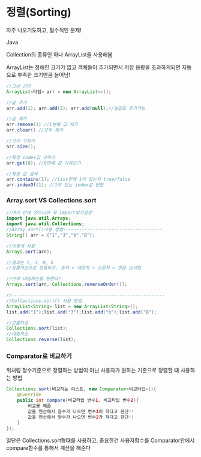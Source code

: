 # 정렬\(Sorting\)

자주 나오기도하고, 필수적인 문제!



Java

Collection의 종류인 하나 ArrayList을 사용해봄

ArrayList는 정해진 크기가 없고 객체들이 추가되면서 저장 용량을 초과하게되면 자동으로 부족한 크기만큼 늘어남!

```java
//그냥 선언
ArrayList<타입> arr = new ArrayList<>();

//값 추가
arr.add(1); arr.add(2); arr.add(null);//널값도 추가가능

//값 제거
arr.remove(1) //1번째 값 제거
arr.clear() //모두 제거

//크기 구하기
arr.size();

//특정 index값 구하기
arr.get(0); //0번째 값 가져오기

//특정 값 검색
arr.contains(1); //list안에 1이 있는지 true/false
arr.indexOf(1); //1이 있는 index값 반환
```



### Array.sort VS Collections.sort

```java
//여기 안에 있으니까 꼭 import잊지말장
import java.util.Arrays;
import java.util.Collections;
//Array.sort()사용 방법-------------------------------------
String[] arr = {"1","3","b","B"};

//이렇게 사용
Arrays.sort(arr);

//결과는 1, 3, B, b 
//오름차순으로 정렬되고, 숫자 > 대문자 > 소문자 > 한글 순서임

//만약 내림차순을 원한다?
Arrays.sort(arr, Collections.reverseOrder());

//---------------------------------------------------------
//Collections.sort() 사용 방법
ArrayList<String> list = new ArrayList<String>();
list.add("1");list.add("3");list.add("b");list.add("B");

//오름차순
Collections.sort(list);
//내림차순
Collections.reverse(list);


```



### Comparator로 비교하기

위처럼 정수기준으로 정렬하는 방법이 아닌 사용자가 원하는 기준으로 정렬할 떄 사용하는 방법

```java
Collections.sort(비교하는 리스트, new Comparator<비교타입>(){
    @Override
    public int compare(비교타입 변수1, 비교타입 변수2){
        비교를 해줌
        값을 연산해서 음수가 나오면 변수1이 작다고 판단!!
        값을 연산해서 양수가 나오면 변수2가 작다고 판단!!
    }
});
```

일단은 Collections.sort형태를 사용하고, 중요한건 사용자함수를 Comparator안에서 compare함수를 통해서 계산을 해준다



